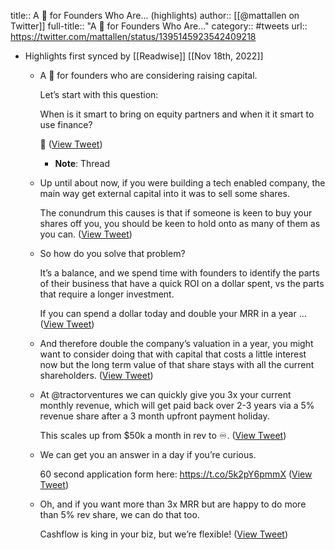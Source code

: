 title:: A 🧵 for Founders Who Are... (highlights)
author:: [[@mattallen on Twitter]]
full-title:: "A 🧵 for Founders Who Are..."
category:: #tweets
url:: https://twitter.com/mattallen/status/1395145923542409218

- Highlights first synced by [[Readwise]] [[Nov 18th, 2022]]
	- A 🧵 for founders who are considering raising capital.
	  
	  Let’s start with this question:
	  
	  When is it smart to bring on equity partners and when it it smart to use finance?
	  
	  🧐 ([View Tweet](https://twitter.com/mattallen/status/1395145225966784520))
		- **Note**: Thread
	- Up until about now, if you were building a tech enabled company, the main way get external capital into it was to sell some shares. 
	  
	  The conundrum this causes is that if someone is keen to buy your shares off you, you should be keen to hold onto as many of them as you can. ([View Tweet](https://twitter.com/mattallen/status/1395145227464175618))
	- So how do you solve that problem?
	  
	  It’s a balance, and we spend time with founders to identify the parts of their business that have a quick ROI on a dollar spent, vs the parts that require a longer investment. 
	  
	  If you can spend a dollar today and double your MRR in a year … ([View Tweet](https://twitter.com/mattallen/status/1395145229146095619))
	- And therefore double the company’s valuation in a year, you might want to consider doing that with capital that costs a little interest now but the long term value of that share stays with all the current shareholders. ([View Tweet](https://twitter.com/mattallen/status/1395145230857375748))
	- At @tractorventures we can quickly give you 3x your current monthly revenue, which will get paid back over 2-3 years via a 5% revenue share after a 3 month upfront payment holiday.
	  
	  This scales up from $50k a month in rev to ♾. ([View Tweet](https://twitter.com/mattallen/status/1395145232384106500))
	- We can get you an answer in a day if you’re curious.
	  
	  60 second application form here: https://t.co/5k2pY6pmmX ([View Tweet](https://twitter.com/mattallen/status/1395145233864609795))
	- Oh, and if you want more than 3x MRR but are happy to do more than 5% rev share, we can do that too. 
	  
	  Cashflow is king in your biz, but we’re flexible! ([View Tweet](https://twitter.com/mattallen/status/1395145923542409218))